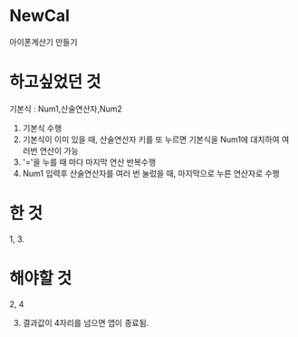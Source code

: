 # NewCal
아이폰계산기 만들기

# 하고싶었던 것
기본식 : Num1,산술연산자,Num2
1. 기본식 수행
2. 기본식이 이미 있을 때, 산술연산자 키를 또 누르면 기본식을 Num1에 대치하여 여러번 연산이 가능
3. '='을 누를 때 마다 마지막 연산 반복수행
4. Num1 입력후 산술연산자를 여러 번 눌렀을 때, 마지막으로 누른 연산자로 수행        
# 한 것
1, 3.
# 해야할 것
2, 4

3. 결과값이 4자리를 넘으면 앱이 종료됨.

